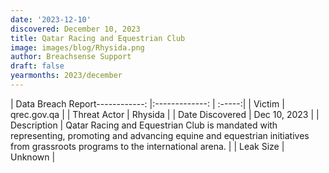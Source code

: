 ```yaml
---
date: '2023-12-10'
discovered: December 10, 2023
title: Qatar Racing and Equestrian Club
image: images/blog/Rhysida.png
author: Breachsense Support
draft: false
yearmonths: 2023/december
---
```


| Data Breach Report------------:     |:-------------:    | :-----:|
| Victim      | qrec.gov.qa      | 
| Threat Actor      | Rhysida      | 
| Date Discovered      | Dec 10, 2023      | 
| Description      | Qatar Racing and Equestrian Club is mandated with representing, promoting and advancing equine and equestrian initiatives from grassroots programs to the international arena.      | 
| Leak Size      | Unknown      | 

